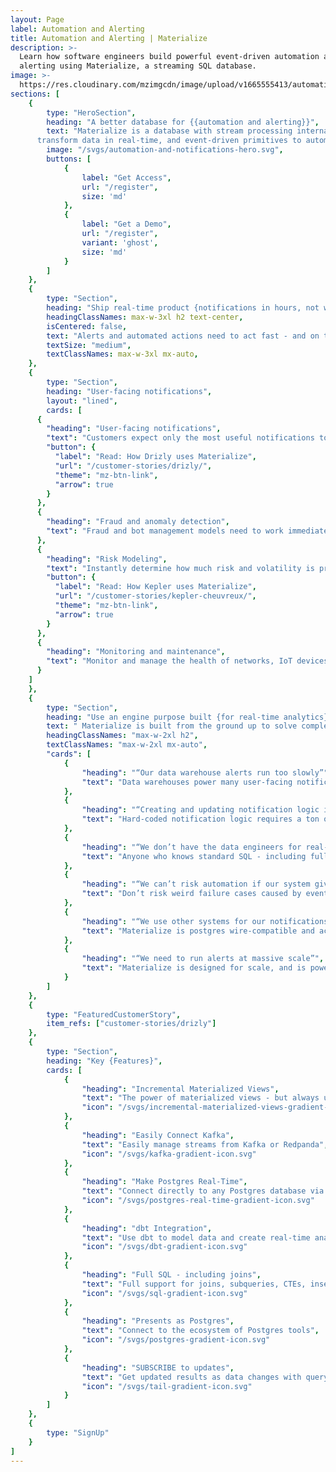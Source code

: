 ```yaml
---
layout: Page
label: Automation and Alerting
title: Automation and Alerting | Materialize
description: >-
  Learn how software engineers build powerful event-driven automation and
  alerting using Materialize, a streaming SQL database.
image: >-
  https://res.cloudinary.com/mzimgcdn/image/upload/v1665555413/automation-alerting.jpg
sections: [
	{
		type: "HeroSection",
		heading: "A better database for {{automation and alerting}}",
		text: "Materialize is a database with stream processing internals: Use SQL to
      transform data in real-time, and event-driven primitives to automate it.",
		image: "/svgs/automation-and-notifications-hero.svg",
		buttons: [
			{
				label: "Get Access",
				url: "/register",
				size: 'md'
			},
			{
				label: "Get a Demo",
				url: "/register",
				variant: 'ghost',
				size: 'md'
			}
		]
	},
	{
		type: "Section",
		heading: "Ship real-time product {notifications in hours, not weeks}",
		headingClassNames: max-w-3xl h2 text-center,
		isCentered: false,
		text: "Alerts and automated actions need to act fast - and on the right information. However, many applications are still built on a batch paradigm, fundamentally limiting how quickly notifications can be triggered. <br/><br/> With Materialize, software engineering teams can build real-time services with sub-second latencies, all while using the same SQL and scale they’ve used with traditional data warehouses. And with the strongest consistency guarantees, Materialize alleviates worries about false positives or incorrect triggers that have previously troubled product teams working with real-time data.",
	  	textSize: "medium",
		textClassNames: max-w-3xl mx-auto,		
	},
	{
		type: "Section",
		heading: "User-facing notifications",
		layout: "lined",
		cards: [
      {
        "heading": "User-facing notifications",
        "text": "Customers expect only the most useful notifications to be delivered when they are most relevant. Build highly-specific notifications on high-volume, rapidly changing data - no need to wait for your data warehouse to run.",
        "button": {
          "label": "Read: How Drizly uses Materialize",
          "url": "/customer-stories/drizly/",
          "theme": "mz-btn-link",
          "arrow": true
        }
      },
      {
        "heading": "Fraud and anomaly detection",
        "text": "Fraud and bot management models need to work immediately to detect and eliminate anomalous activity faster than they can adapt and exploit. Detect fraud on large datasets at extremely low latencies - and easily adjust models as needed in SQL."
      },
      {
        "heading": "Risk Modeling",
        "text": "Instantly determine how much risk and volatility is present in a particular trade, investment, or series of cash flows. Use your existing SQL models to validate every trade in a portfolio in real-time, instead of in batches.",
        "button": {
          "label": "Read: How Kepler uses Materialize",
          "url": "/customer-stories/kepler-cheuvreux/",
          "theme": "mz-btn-link",
          "arrow": true
        }
      },
      {
        "heading": "Monitoring and maintenance",
        "text": "Monitor and manage the health of networks, IoT devices, and connected fleets. Build dashboards for real-time visibility into conditions and locations, then automate alerts to status changes and better enable preventative maintenance."
      }
    ]
	},
	{
		type: "Section",
		heading: "Use an engine purpose built {for real-time analytics}",
    	text: " Materialize is built from the ground up to solve complex issues hindering adoption of streaming tools.",
		headingClassNames: "max-w-2xl h2",
    	textClassNames: "max-w-2xl mx-auto",
		"cards": [
			{
				"heading": "“Our data warehouse alerts run too slowly”",
				"text": "Data warehouses power many user-facing notifications and data models - but can only work in batches. Materialize incrementally maintains the results of SQL queries in real-time so alerts never run off of old data."
			},
			{
				"heading": "“Creating and updating notification logic is a hassle”",
				"text": "Hard-coded notification logic requires a ton of effort to update and maintain as business requirements shift. Materialize allows you to adjust and test using standard SQL, saving time both in the short and long term."
			},
			{
				"heading": "“We don’t have the data engineers for real-time alerts”",
				"text": "Anyone who knows standard SQL - including full-stack engineers, data scientists, or PMs - can build notification logic within Materialize, eliminating the need for long back-and-forth review cycles with data engineering."
			},
			{
				"heading": "“We can’t risk automation if our system gives bad data”",
				"text": "Don’t risk weird failure cases caused by eventual consistency.  All results from Materialize reflect correct answers, meaning alerts and automated processes are never falsely triggered by late-arriving data."
			},
			{
				"heading": "“We use other systems for our notifications”",
				"text": "Materialize is postgres wire-compatible and acts like a standard postgres database. Keep your existing alerting and notification systems - but power them with real-time data."
			},
			{
				"heading": "“We need to run alerts at massive scale”",
				"text": "Materialize is designed for scale, and is powered by a stack of stream processors - Timely Dataflow and Differential Dataflow - that have been battle-tested by Fortune 100 companies in global deployments."
			}
		]
	},
	{
		type: "FeaturedCustomerStory",
		item_refs: ["customer-stories/drizly"]
	},
	{
		type: "Section",
		heading: "Key {Features}",
		cards: [
			{
				"heading": "Incremental Materialized Views",
				"text": "The power of materialized views - but always up-to-date",
				"icon": "/svgs/incremental-materialized-views-gradient-icon.svg"
			},
			{
				"heading": "Easily Connect Kafka",
				"text": "Easily manage streams from Kafka or Redpanda",
				"icon": "/svgs/kafka-gradient-icon.svg"
			},
			{
				"heading": "Make Postgres Real-Time",
				"text": "Connect directly to any Postgres database via CDC.",
				"icon": "/svgs/postgres-real-time-gradient-icon.svg"
			},
			{
				"heading": "dbt Integration",
				"text": "Use dbt to model data and create real-time analytics",
				"icon": "/svgs/dbt-gradient-icon.svg"
			},
			{
				"heading": "Full SQL - including joins",
				"text": "Full support for joins, subqueries, CTEs, inserts, and deletes.",
				"icon": "/svgs/sql-gradient-icon.svg"
			},
			{
				"heading": "Presents as Postgres",
				"text": "Connect to the ecosystem of Postgres tools",
				"icon": "/svgs/postgres-gradient-icon.svg"
			},
			{
				"heading": "SUBSCRIBE to updates",
				"text": "Get updated results as data changes with query subscriptions.",
				"icon": "/svgs/tail-gradient-icon.svg"
			}
  		]
	},
	{
		type: "SignUp"
	}
]
---
```

